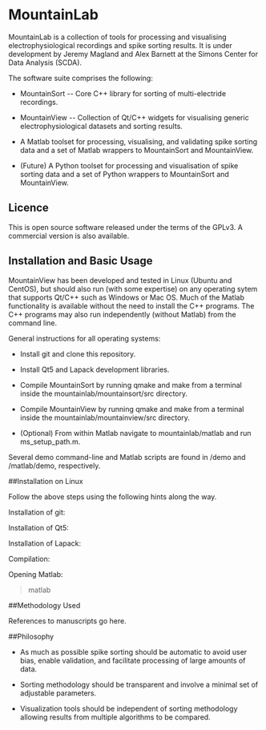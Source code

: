 # MountainLab
MountainLab is a collection of tools for processing and visualising electrophysiological recordings and spike sorting results. It is under development by Jeremy Magland and Alex Barnett at the Simons Center for Data Analysis (SCDA).

The software suite comprises the following:

* MountainSort -- Core C++ library for sorting of multi-electride recordings.

* MountainView -- Collection of Qt/C++ widgets for visualising generic electrophysiological datasets and sorting results.

* A Matlab toolset for processing, visualising, and validating spike sorting data and a set of Matlab wrappers to MountainSort and MountainView.

* (Future) A Python toolset for processing and visualisation of spike sorting data and a set of Python wrappers to MountainSort and MountainView.

## Licence

This is open source software released under the terms of the GPLv3. A commercial version is also available.

## Installation and Basic Usage

MountainView has been developed and tested in Linux (Ubuntu and CentOS), but should also run (with some expertise) on any operating sytem that supports Qt/C++ such as Windows or Mac OS. Much of the Matlab functionality is available without the need to install the C++ programs. The C++ programs may also run independently (without Matlab) from the command line.

General instructions for all operating systems:

* Install git and clone this repository.

* Install Qt5 and Lapack development libraries.

* Compile MountainSort by running qmake and make from a terminal inside the mountainlab/mountainsort/src directory.

* Compile MountainView by running qmake and make from a terminal inside the mountainlab/mountainview/src directory.

* (Optional) From within Matlab navigate to mountainlab/matlab and run ms_setup_path.m.

Several demo command-line and Matlab scripts are found in /demo and /matlab/demo, respectively.

##Installation on Linux

Follow the above steps using the following hints along the way.

Installation of git:

Installation of Qt5:

Installation of Lapack:

Compilation:

Opening Matlab:
> matlab

##Methodology Used

References to manuscripts go here.

##Philosophy

* As much as possible spike sorting should be automatic to avoid user bias, enable validation, and facilitate processing of large amounts of data.

* Sorting methodology should be transparent and involve a minimal set of adjustable parameters.

* Visualization tools should be independent of sorting methodology allowing results from multiple algorithms to be compared.



